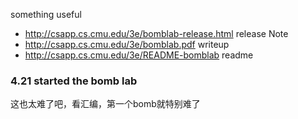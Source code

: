 something useful

- http://csapp.cs.cmu.edu/3e/bomblab-release.html      release Note
- http://csapp.cs.cmu.edu/3e/bomblab.pdf   writeup
- http://csapp.cs.cmu.edu/3e/README-bomblab readme

### 4.21 started the bomb lab
这也太难了吧，看汇编，第一个bomb就特别难了